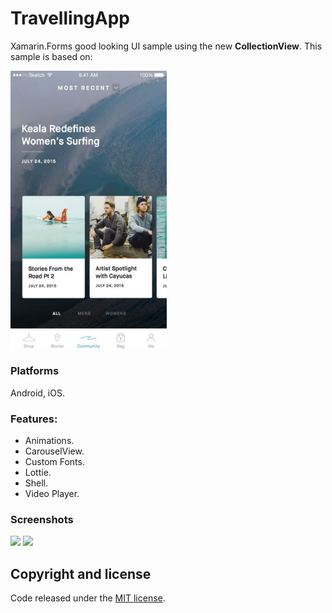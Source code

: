 # TravellingApp

Xamarin.Forms good looking UI sample using the new **CollectionView**. This sample is based on:

<img src="images/design-carousel-challenge.jpg" Width="250" />

### Platforms

Android, iOS.

### Features:
- Animations.
- CarouselView.
- Custom Fonts.
- Lottie.
- Shell.
- Video Player.

### Screenshots

<img src="images/carouselview-challenge1.gif" Width="250" /> <img src="images/carouselview-challenge2.gif" Width="250" />

## Copyright and license

Code released under the [MIT license](https://opensource.org/licenses/MIT).